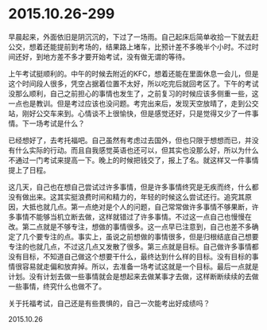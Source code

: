 2015.10.26-299
==============
早晨起来，外面依旧是阴沉沉的，下过了一场雨。自己起床后简单收拾一下就去赶公交，想着还能提前到考场的，结果路上堵车，比预计差不多晚半个小时。不过时间还好，到地方差不多才要开始考试，没有做无谓的等待。

上午考试挺顺利的。中午的时候去附近的KFC，想着还能在里面休息一会儿，但是这个时间段人很多，凭空占据着位置不太好，所以吃完后就回考区了。下午的考试没那么顺利，自己之前担心的事情也发生了，之前复习的时候应该多侧重一些，这一点也是教训。但是考过应该也没问题。考完出来后，发现天空放晴了，走到公交站，刚好公交车来到。心情谈不上很愉快，但是感觉还好，只是觉得又少了一件事情。下一场考试是什么？

已经想好了，去考托福吧。自己虽然有考虑过去国外，但也只限于想想而已，并没有什么实际的行动。而且自我感觉英语也还可以，但其实也没那么好，所以为什么不通过一门考试来提高一下。晚上的时候把钱交了，报上了名。就这样又一件事情提上了日程。

这几天，自己也在想自己尝试过许多事情，但是许多事情终究是无疾而终，什么都没有做出来。这其实挺浪费时间和精力的，年轻的时候这么尝试还行。追究其原因，大抵也就几点。第一点绝对是个人的问题，自己常常做许多事情不够果断，许多事情不能够当机立断去做，这样就错过了许多事情。不过这一点自己也慢慢在改。第二点就是不够专注，想做的事情很多。这一点早已注意到，自己也差不多确定了几个要专注的点。事实上，虽说之前想做的事情很多，但是归根结底自己想要专注的也就几点，不过这几点又发散了很多。第三点就是目标。自己做许多事情都没有目标，不知道自己做这个想要干什么，最终达到什么样的目标。没有目标的事情很容易就走偏和放弃掉。所以，去准备一场考试这就是一个目标。最后一点就是计划。没有计划去做一些事情就会是想起来去做某事才去做，这样断断续续的去做一些事情，终究什么也做不了。

关于托福考试，自己还是有些畏惧的，自己一次能考出好成绩吗？

2015.10.26